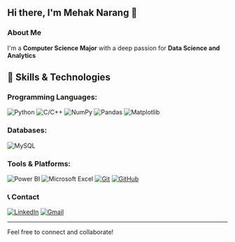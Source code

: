 ## Hi there, I'm Mehak Narang 👋

### About Me

I'm a **Computer Science Major** with a deep passion for **Data Science and Analytics**

## 🚀 Skills & Technologies

### Programming Languages:

![Python](https://img.shields.io/badge/Python-3776AB?style=for-the-badge&logo=python&logoColor=white)
![C/C++](https://img.shields.io/badge/C%2FC%2B%2B-00599C?style=for-the-badge&logo=c&logoColor=white)
![NumPy](https://img.shields.io/badge/NumPy-013243?style=for-the-badge&logo=numpy&logoColor=white)
![Pandas](https://img.shields.io/badge/Pandas-150458?style=for-the-badge&logo=pandas&logoColor=white)
![Matplotlib](https://img.shields.io/badge/Matplotlib-2C5A84?style=for-the-badge&logo=matplotlib&logoColor=white)

### Databases:

![MySQL](https://img.shields.io/badge/MySQL-4479A1?style=for-the-badge&logo=mysql&logoColor=white)

### Tools & Platforms:

![Power BI](https://img.shields.io/badge/Power%20BI-F2C811?style=for-the-badge&logo=power-bi&logoColor=black)
![Microsoft Excel](https://img.shields.io/badge/Microsoft%20Excel-217346?style=for-the-badge&logo=microsoft-excel&logoColor=white)
[![Git](https://img.shields.io/badge/Git-F05032?style=for-the-badge&logo=git&logoColor=white)](https://git-scm.com/)
[![GitHub](https://img.shields.io/badge/GitHub-181717?style=for-the-badge&logo=github&logoColor=white)](https://github.com/)

### 📞 Contact

[![LinkedIn](https://img.shields.io/badge/LinkedIn-blue?style=for-the-badge&logo=linkedin)](https://www.linkedin.com/in/mehak-narang-315608296/)
[![Gmail](https://img.shields.io/badge/Gmail-red?style=for-the-badge&logo=gmail)](mailto:mehaknarang1512@gmail.com)

---
Feel free to connect and collaborate!
<!--
**mehaknarang15/mehaknarang15** is a ✨ _special_ ✨ repository because its `README.md` (this file) appears on your GitHub profile.

Here are some ideas to get you started:

- 🔭 I’m currently working on ...
- 🌱 I’m currently learning ...
- 👯 I’m looking to collaborate on ...
- 🤔 I’m looking for help with ...
- 💬 Ask me about ...
- 📫 How to reach me: ...
- 😄 Pronouns: ...
- ⚡ Fun fact: ...
-->


